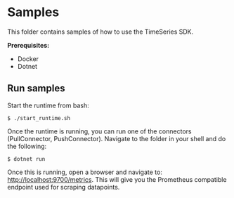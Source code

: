 # Samples

This folder contains samples of how to use the TimeSeries SDK.

**Prerequisites:**

- Docker
- Dotnet

## Run samples

Start the runtime from bash:

```shell
$ ./start_runtime.sh
```

Once the runtime is running, you can run one of the connectors (PullConnector, PushConnector).
Navigate to the folder in your shell and do the following:

```shell
$ dotnet run
```

Once this is running, open a browser and navigate to: [http://localhost:9700/metrics](http://localhost:9700/metrics).
This will give you the Prometheus compatible endpoint used for scraping datapoints.